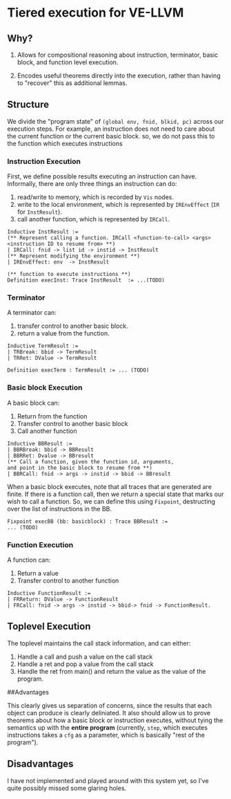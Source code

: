 # Tiered execution for VE-LLVM
## Why?
1. Allows for compositional reasoning about instruction, terminator, basic block, and
function level execution.

2. Encodes useful theorems directly into the execution, rather than having to "recover" this
as additional lemmas.


## Structure
We divide the "program state" of `(global env, fnid, blkid, pc)` across our execution steps. For example, an instruction does not need to care about the current function or the current basic block. so, we do not pass this to the function which executes instructions

### Instruction Execution

First, we define possible results executing an instruction can have. Informally, there are only three things an instruction can do: 
1. read/write to memory, which is recorded by `Vis` nodes.
2. write to the local environment, which is represented by `IREnvEffect` (`IR` for `InstResult`).
3. call another function, which is represented by `IRCall`.
```coq
Inductive InstResult :=
(** Represent calling a function. IRCall <function-to-call> <args> <instruction ID to resume from> **)
| IRCall: fnid -> list id -> instid -> InstResult
(** Represent modifying the environment **)
| IREnvEffect: env  -> InstResult
```

```coq
(** function to execute instructions **)
Definition execInst: Trace InstResult  := ...(TODO)
```

### Terminator
A terminator can:
1. transfer control to another basic block.
2. return a value from the function.

```coq
Inductive TermResult :=
| TRBreak: bbid -> TermResult
| TRRet: DValue -> TermResult
```

```coq
Definition execTerm : TermResult := ... (TODO)
```

### Basic block Execution
A basic block can:
1. Return from the function
2. Transfer control to another basic block
3. Call another function

```coq
Inductive BBResult :=
| BBRBreak: bbid -> BBResult
| BBRRet: Dvalue -> BBresult
(** Call a function, given the function id, arguments,
and point in the basic block to resume from **)
| BBRCall: fnid -> args -> instid -> bbid -> BBresult
```

When a basic block executes, note that all traces that are generated are finite. If there is a function call, then we return a special state that marks our wish to call a function. So, we can define this using `Fixpoint`, destructing over the list of instructions in the BB.


```coq
Fixpoint execBB (bb: basicblock) : Trace BBResult :=
... (TODO)
```

### Function Execution

A function can:
1. Return a value
2. Transfer control to another function

```coq
Inductive FunctionResult :=
| FRReturn: DValue -> FunctionResult
| FRCall: fnid -> args -> instid -> bbid-> fnid -> FunctionResult.
```

## Toplevel Execution

The toplevel maintains the call stack information, and can either:
1. Handle a call and push a value on the call stack
2. Handle a ret and pop a value from the call stack
3. Handle the ret from main() and return the value
as the value of the program.

##Advantages

This clearly gives us separation of concerns, since the results that each object can produce is clearly deliniated. It also should allow us to prove theorems about how a basic block or instruction executes, without tying the semantics up with the **entire program** (currently, `step`, which executes instructions takes a `cfg` as a parameter, which is basically "rest of the program").


## Disadvantages

I have not implemented and played around with this system yet, so I've quite possibly missed some glaring holes.